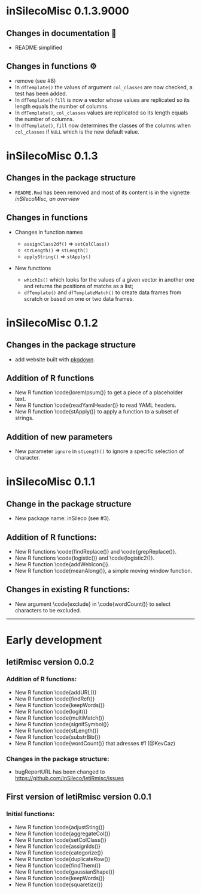# inSilecoMisc 0.1.3.9000

## Changes in documentation :pencil:

- README simplified

## Changes in functions :gear:

- remove (see #8)
- In `dfTemplate()` the values of argument `col_classes` are now checked, a test has been added.
- In `dfTemplate()` `fill` is now a vector whose values are replicated so its length equals the number of columns.
- In `dfTemplate()`, `col_classes` values are replicated so its length equals the number of columns.
- In `dfTemplate()`, `fill` now determines the classes of the columns when `col_classes` if `NULL` which is the new default value.





# inSilecoMisc 0.1.3

## Changes in the package structure

- `README.Rmd` has been removed and most of its content is in the vignette
*inSilecoMisc, an overview*


## Changes in functions

- Changes in function names
  - `assignClass2df()` => `setColClass()`
  - `strLength()` => `stLength()`
  - `applyString()` => `stApply()`

- New functions
  - `whichIs()` which looks for the values of a given vector in another one and returns the positions of matchs as a list;
  - `dfTemplate()` and `dfTemplateMatch()` to create data frames from scratch or based on one or two data frames.



# inSilecoMisc 0.1.2

## Changes in the package structure

- add website built with [pkgdown](https://github.com/r-lib/pkgdown).

## Addition of R functions

- New R function \code{loremIpsum()} to get a piece of a placeholder text.
- New R function \code{readYamlHeader()} to read YAML headers.
- New R function \code{stApply()} to apply a function to a subset of strings.

## Addition of new parameters

- New parameter `ignore` in `stLength()` to ignore a specific selection of character.



# inSilecoMisc 0.1.1

## Change in the package structure

  - New package name: inSileco (see #3).

## Addition of R functions:

  - New R functions \code{findReplace()} and \code{grepReplace()}.
  - New R functions \code{logistic()} and \code{logistic2()}.
  - New R function \code{addWebIcon()}.
  - New R function \code{meanAlong()}, a simple moving window function.

## Changes in existing R functions:

  - New argument \code{exclude} in \code{wordCount()} to select characters to be excluded.


---------

# Early development

## letiRmisc version 0.0.2

### Addition of R functions:

  - New R function \code{addURL()}
  - New R function \code{findRef()}
  - New R function \code{keepWords()}
  - New R function \code{logit()}
  - New R function \code{multiMatch()}
  - New R function \code{signifSymbol()}
  - New R function \code{stLength()}
  - New R function \code{substrBib()}
  - New R function \code{wordCount()} that adresses #1 (@KevCaz)

### Changes in the package structure:

  - bugReportURL has been changed to https://github.com/inSileco/letiRmisc/issues


## First version of letiRmisc version 0.0.1

### Initial functions:

- New R function \code{adjustSting()}
- New R function \code{aggregateCol()}
- New R function \code{setColClass()}
- New R function \code{assignIds()}
- New R function \code{categorize()}
- New R function \code{duplicateRow()}
- New R function \code{findThem()}
- New R function \code{gaussianShape()}
- New R function \code{keepWords()}
- New R function \code{squaretize()}

